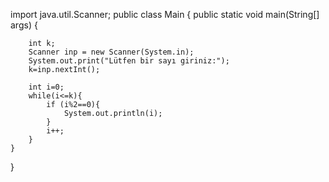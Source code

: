 import java.util.Scanner;
public class Main {
    public static void main(String[] args) {

        int k;
        Scanner inp = new Scanner(System.in);
        System.out.print("Lütfen bir sayı giriniz:");
        k=inp.nextInt();

        int i=0;
        while(i<=k){
            if (i%2==0){
                System.out.println(i);
            }
            i++;
        }
    }
}
